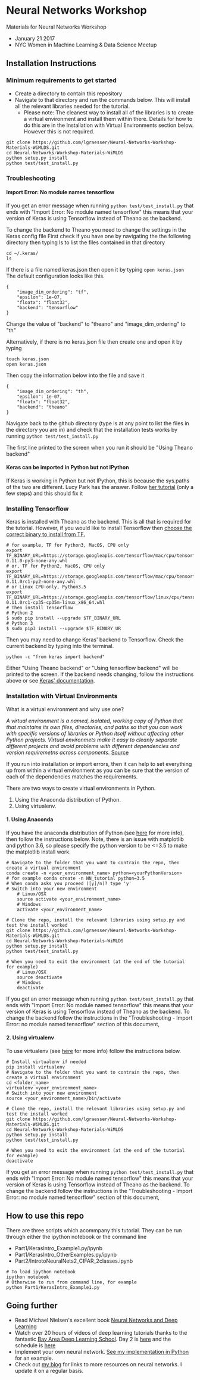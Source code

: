 # Neural Networks Workshop

Materials for Neural Networks Workshop
* January 21 2017
* NYC Women in Machine Learning &amp; Data Science Meetup

## Installation Instructions

### Minimum requirements to get started

* Create a directory to contain this repository
* Navigate to that directory and run the commands below. This will install all the relevant libraries needed for the tutorial.
    * Please note: The cleanest way to install all of the libraries is to create a virtual environment and install them within there. Details for how to do this are in the Installation with Virtual Environments section below. However this is not required.

```shell
git clone https://github.com/lgraesser/Neural-Networks-Workshop-Materials-WiMLDS.git
cd Neural-Networks-Workshop-Materials-WiMLDS
python setup.py install
python test/test_install.py
```

### Troubleshooting

#### Import Error: No module names tensorflow

If you get an error message when running ```python test/test_install.py``` that ends with "Import Error: No module named tensorflow" this means that your version of Keras is using Tensorflow instead of Theano as the backend.

To change the backend to Theano you need to change the settings in the Keras config file
First check if you have one by navigating the the following directory then typing ls to list the files contained in that directory

```shell
cd ~/.keras/
ls
```

If there is a file named keras.json then open it by typing  ```open keras.json```  The default configuration looks like this.

```
{
    "image_dim_ordering": "tf",
    "epsilon": 1e-07,
    "floatx": "float32",
    "backend": "tensorflow"
}
```

Change the value of "backend" to "theano" and "image_dim_ordering" to "th"

    
Alternatively, if there is no keras.json file then create one and open it by typing

```
touch keras.json
open keras.json
```

Then copy the information below into the file and save it

```
{
    "image_dim_ordering": "th",
    "epsilon": 1e-07,
    "floatx": "float32",
    "backend": "theano"
}
```

Navigate back to the github directory (type ls at any point to list the files in the directory you are in) and check that the installation tests works by running ```python test/test_install.py```

The first line printed to the screen when you run it should be "Using Theano backend"

#### Keras can be imported in Python but not IPython

If Keras is working in Python but not IPython, this is because the sys.paths of the two are different. Lucy Park has the answer. Follow [her tutorial](https://www.lucypark.kr/blog/2013/02/10/when-python-imports-and-ipython-does-not/) (only a few steps) and this should fix it

### Installing Tensorflow

Keras is installed with Theano as the backend. This is all that is required for the tutorial. However, if you would like to install Tensorflow then [choose the correct binary to install from TF.](https://www.tensorflow.org/versions/r0.11/get_started/os_setup.html#pip-installation)

```shell
# for example, TF for Python3, MacOS, CPU only
export TF_BINARY_URL=https://storage.googleapis.com/tensorflow/mac/cpu/tensorflow-0.11.0-py3-none-any.whl
# or, TF for Python2, MacOS, CPU only
export TF_BINARY_URL=https://storage.googleapis.com/tensorflow/mac/cpu/tensorflow-0.11.0rc1-py2-none-any.whl
# or Linux CPU-only, Python3.5
export TF_BINARY_URL=https://storage.googleapis.com/tensorflow/linux/cpu/tensorflow-0.11.0rc1-cp35-cp35m-linux_x86_64.whl
# Then install Tensorflow
# Python 2
$ sudo pip install --upgrade $TF_BINARY_URL
# Python 3
$ sudo pip3 install --upgrade $TF_BINARY_UR
```
Then you may need to change Keras' backend to Tensorflow. Check the current backend by typing into the terminal.

```
python -c "from keras import backend"
```
Either "Using Theano backend" or "Using tensorflow backend" will be printed to the screen. If the backend needs changing, follow the instructions above or see [Keras' documentation](https://keras.io/backend/).

### Installation with Virtual Environments

What is a virtual environment and why use one?

*A virtual environment is a named, isolated, working copy of Python that that maintains its own files, directories, and paths so that you can work with specific versions of libraries or Python itself without affecting other Python projects. Virtual environmets make it easy to cleanly separate different projects and avoid problems with different dependencies and version requiremetns across components.* [Source](https://uoa-eresearch.github.io/eresearch-cookbook/recipe/2014/11/20/conda/)

If you run into installation or import errors, then it can help to set everything up from within a virtual environment as you can be sure that the version of each of the dependencies matches the requirements.

There are two ways to create virtual environments in Python.

1. Using the Anaconda distribution of Python.
2. Using virtualenv.
  
#### 1. Using Anaconda
If you have the anaconda distribution of Python (see [here](http://conda.pydata.org/docs/using/envs.html) for more info), then follow the instructions below. Note, there is an issue with matplotlib and python 3.6, so please specify the python version to be <=3.5 to make the matplotlib install work.

```shell
# Navigate to the folder that you want to contrain the repo, then create a virtual environment
conda create -n <your_environment_name> python=<yourPythonVersion>
# for example conda create -n NN_tutorial python=3.5
# When conda asks you proceed ([y]/n)? type 'y'
# Switch into your new environment
    # Linux/OSX
    source activate <your_environment_name>
    # Windows
    activate <your_environment_name>

# Clone the repo, install the relevant libraries using setup.py and test the install worked
git clone https://github.com/lgraesser/Neural-Networks-Workshop-Materials-WiMLDS.git
cd Neural-Networks-Workshop-Materials-WiMLDS
python setup.py install
python test/test_install.py

# When you need to exit the environment (at the end of the tutorial for example)
    # Linux/OSX
    source deactivate
    # Windows
    deactivate
```

If you get an error message when running ```python test/test_install.py``` that ends with "Import Error: No module named tensorflow" this means that your version of Keras is using Tensorflow instead of Theano as the backend. To change the backend follow the instructions in the "Troubleshooting - Import Error: no module named tensorflow" section of this document,

#### 2. Using virtualenv
To use virtualenv (see [here](http://docs.python-guide.org/en/latest/dev/virtualenvs/) for more info) follow the instructions below.

```shell
# Install virtualenv if needed
pip install virtualenv
# Navigate to the folder that you want to contrain the repo, then create a virtual environment
cd <folder_name>
virtualenv <your_environment_name>
# Switch into your new environment
source <your_environment_name>/bin/activate

# Clone the repo, install the relevant libraries using setup.py and test the install worked
git clone https://github.com/lgraesser/Neural-Networks-Workshop-Materials-WiMLDS.git
cd Neural-Networks-Workshop-Materials-WiMLDS
python setup.py install
python test/test_install.py

# When you need to exit the environment (at the end of the tutorial for example)
deactivate
```

If you get an error message when running ```python test/test_install.py``` that ends with "Import Error: No module named tensorflow" this means that your version of Keras is using Tensorflow instead of Theano as the backend. To change the backend follow the instructions in the "Troubleshooting - Import Error: no module named tensorflow" section of this document,

## How to use this repo

There are three scripts which acommpany this tutorial. They can be run through either the ipython notebook or the command line
* Part1/KerasIntro_Example1.py/ipynb
* Part1/KerasIntro_OtherExamples.py/ipynb
* Part2/IntrotoNeuralNets2_CIFAR_2classes.ipynb

```shell
# To load ipython notebook
ipython notebook
# Otherwise to run from command line, for example
python Part1/KerasIntro_Example1.py
```

## Going further

* Read Michael Nielsen's excellent book [Neural Networks and Deep Learning](http://neuralnetworksanddeeplearning.com/)
* Watch over 20 hours of videos of deep learning tutorials thanks to the fantastic [Bay Area Deep Learning School](https://www.youtube.com/watch?v=eyovmAtoUx0). Day 2 is [here](https://www.youtube.com/watch?v=9dXiAecyJrY) and the schedule is [here](http://www.bayareadlschool.org/)
* Implement your own neural network. [See my implementation in Python](https://github.com/lgraesser/NeuralNetwork) for an example.
* Check out [my blog](https://learningmachinelearning.org/) for links to more resources on neural networks. I update it on a regular basis.

